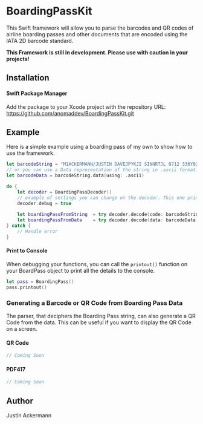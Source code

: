 # BoardingPassKit

This Swift framework will allow you to parse the barcodes and QR codes of airline boarding passes and other documents that are encoded using the IATA 2D barcode standard.

**This Framework is still in development. Please use with caution in your projects!**

## Installation
#### Swift Package Manager
Add the package to your Xcode project with the repository URL: 
https://github.com/anomaddev/BoardingPassKit.git

## Example
Here is a simple example using a boarding pass of my own to show how to use the framework.

```swift
let barcodeString = "M1ACKERMANN/JUSTIN DAVEJPYKJI SINNRTJL 0712 336Y025C0231 348>3180 O9335BJL 01315361700012900174601118720 JL AA 34DGH32             3"
// or you can use a Data representation of the string in .ascii format.
let barcodeData = barcodeString.data(using: .ascii)

do {
    let decoder = BoardingPassDecoder()
    // example of settings you can change on the decoder. This one prints out the data every step of the decoding.
    decoder.debug = true
    
    let boardingPassFromString  = try decoder.decode(code: barcodeString)
    let boardingPassFromData    = try decoder.decode(data: barcodeData)
} catch {
    // Handle error
}
```

#### Print to Console
When debugging your functions, you can call the `printout()` function on your BoardPass object to print all the details to the console.

```swift
let pass = BoardingPass()
pass.printout()
```

### Generating a Barcode or QR Code from Boarding Pass Data
The parser, that deciphers the Boarding Pass string, can also generate a QR Code from the data. This can be useful if you want to display the QR Code on a screen.

#### QR Code

```swift
// Coming Soon
```

#### PDF417
```swift
// Coming Soon
``` 

## Author
Justin Ackermann
